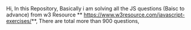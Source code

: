 Hi, 
In this Repository, Basically i am solving all the JS questions (Baisc to advance) from w3 Resource ** https://www.w3resource.com/javascript-exercises/**, There are total more than 900 questions, 
